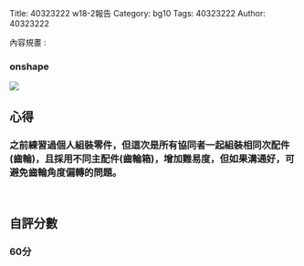 Title: 40323222 w18-2報告 
Category: bg10
Tags: 40323222 
Author: 40323222 

內容規畫 :  
<!-- PELICAN_END_SUMMARY -->
<h3>onshape</h3>
<img src="http://i.imgur.com/fjKZ9yS.png">
<br/>
<h2>心得</h2>
<h3>之前練習過個人組裝零件，但這次是所有協同者一起組裝相同次配件(齒輪)，且採用不同主配件(齒輪箱)，增加難易度，但如果溝通好，可避免齒輪角度偏轉的問題。</h3>
<br/>
<h2>自評分數</h2>
<h3>60分</h3>